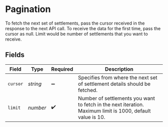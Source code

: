 # Pagination

To fetch the next set of settlements, pass the cursor received in the response to the next API call. 
 To receive the data for the first time, pass the cursor as null. 
 Limit would be number of settlements that you want to receive.


## Fields

| Field                                                                                                      | Type                                                                                                       | Required                                                                                                   | Description                                                                                                |
| ---------------------------------------------------------------------------------------------------------- | ---------------------------------------------------------------------------------------------------------- | ---------------------------------------------------------------------------------------------------------- | ---------------------------------------------------------------------------------------------------------- |
| `cursor`                                                                                                   | *string*                                                                                                   | :heavy_minus_sign:                                                                                         | Specifies from where the next set of settlement details should be fetched.                                 |
| `limit`                                                                                                    | *number*                                                                                                   | :heavy_check_mark:                                                                                         | Number of settlements you want to fetch in the next iteration. Maximum limit is 1000, default value is 10. |